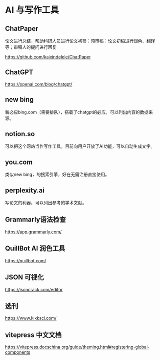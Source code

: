 # AI 与写作工具

## ChatPaper
论文进行总结，帮助科研人员进行论文初筛；预审稿；论文初稿进行润色、翻译等；审稿人的提问进行回复



https://github.com/kaixindelele/ChatPaper
## ChatGPT
https://openai.com/blog/chatgpt/

## new bing
新必应bing.com（需要排队），搭载了chatgpt的必应，可以列出内容的数据来源。 

## notion.so
可以把这个网站当作写作工具，目前向用户开放了AI功能，可以自动生成文字。

## you.com 
类似new bing，的搜索引擎，好在无需注册直接使用。

## perplexity.ai

写论文的利器，可以列出参考的学术文献。

## Grammarly语法检查
https://app.grammarly.com/

## QuillBot Al 润色工具

https://quillbot.com/

## JSON 可视化

https://jsoncrack.com/editor

## 选刊

https://www.klxksci.com/

## vitepress 中文文档

https://vitepress.docschina.org/guide/theming.html#registering-global-components